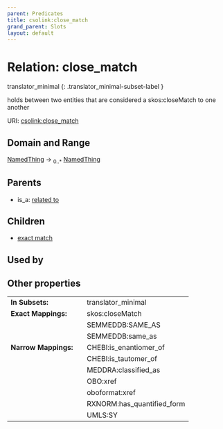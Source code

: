 ```yaml
---
parent: Predicates
title: csolink:close_match
grand_parent: Slots
layout: default
---
```


# Relation: close_match

translator_minimal
{: .translator_minimal-subset-label }


holds between two entities that are considered a skos:closeMatch to one another

URI: [csolink:close_match](https://w3id.org/csolink/vocab/close_match)

## Domain and Range

[NamedThing](NamedThing.md) ->  <sub>0..*</sub> [NamedThing](NamedThing.md)

## Parents

 *  is_a: [related to](related_to.md)

## Children

 *  [exact match](exact_match.md)

## Used by


## Other properties

|  |  |  |
| --- | --- | --- |
| **In Subsets:** | | translator_minimal |
| **Exact Mappings:** | | skos:closeMatch |
|  | | SEMMEDDB:SAME_AS |
|  | | SEMMEDDB:same_as |
| **Narrow Mappings:** | | CHEBI:is_enantiomer_of |
|  | | CHEBI:is_tautomer_of |
|  | | MEDDRA:classified_as |
|  | | OBO:xref |
|  | | oboformat:xref |
|  | | RXNORM:has_quantified_form |
|  | | UMLS:SY |

